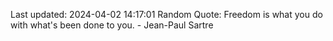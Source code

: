 Last updated: 2024-04-02 14:17:01
Random Quote: Freedom is what you do with what's been done to you. - Jean-Paul Sartre
